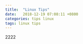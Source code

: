 ```yaml
---
title:  "Linux Tips"
date:   2018-12-19 07:08:11 +0800
categories: tips linux
tags: linux tips
---
```

2222
